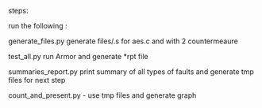 
steps:

run the following :

generate_files.py generate files/.s for aes.c and with 2 countermeaure

test_all.py run Armor and generate *rpt file

summaries_report.py print summary of all types of faults and generate tmp files for next step

count_and_present.py - use tmp files and generate graph 

